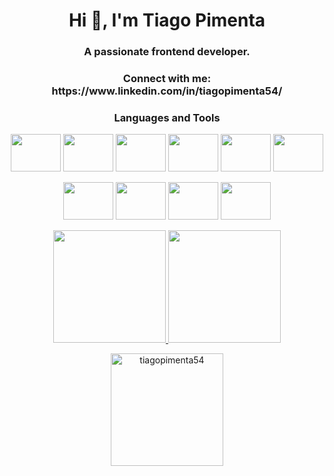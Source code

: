 <h1 align="center">Hi 👋, I'm Tiago Pimenta</h1>
<h3 align="center">A passionate frontend developer.</h3>

<h3 align="center">Connect with me: https://www.linkedin.com/in/tiagopimenta54/ </h3>

<h3 align="center">Languages and Tools</h3>

<p align="center">  
  <img height="60" width="80" src="https://cdn.jsdelivr.net/gh/devicons/devicon/icons/javascript/javascript-original.svg" />
  <img height="60" width="80" src="https://cdn.jsdelivr.net/gh/devicons/devicon/icons/typescript/typescript-original.svg" />
  <img height="60" width="80" src="https://cdn.jsdelivr.net/gh/devicons/devicon/icons/vuejs/vuejs-original.svg" />
  <img height="60" width="80" src="https://cdn.jsdelivr.net/gh/devicons/devicon/icons/react/react-original.svg" />
  <img height="60" width="80" src="https://cdn.jsdelivr.net/gh/devicons/devicon/icons/nodejs/nodejs-original.svg" />
  <img height="60" width="80" src="https://cdn.jsdelivr.net/gh/devicons/devicon/icons/html5/html5-original.svg" />  
  </p>
  
  <p align="center">  
  <img height="60" width="80" src="https://cdn.jsdelivr.net/gh/devicons/devicon/icons/mysql/mysql-original.svg"/>
  <img height="60" width="80" src="https://cdn.jsdelivr.net/gh/devicons/devicon/icons/docker/docker-original.svg" />
  <img height="60" width="80" src="https://cdn.jsdelivr.net/gh/devicons/devicon/icons/firebase/firebase-plain.svg" />
  <img height="60" width="80" src="https://cdn.jsdelivr.net/gh/devicons/devicon/icons/laravel/laravel-plain.svg" />
  </p>

<div align="center">
  <a href="https://github.com/TiagoPimenta54">
  <img height="180em" src="https://github-readme-stats.vercel.app/api?username=TiagoPimenta54&show_icons=true&theme=dark&include_all_commits=true&count_private=true"/>
  <img height="180em" src="https://github-readme-stats.vercel.app/api/top-langs/?username=TiagoPimenta54&layout=compact&langs_count=7&theme=dark"/>
</div>



<p align="center" ><img height="180em" src="https://github-readme-streak-stats.herokuapp.com/?user=tiagopimenta54&" alt="tiagopimenta54" /></p>


  
